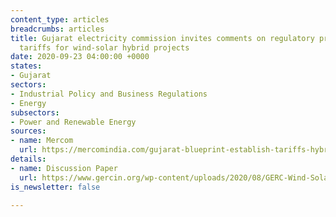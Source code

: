 ```yaml
---
content_type: articles
breadcrumbs: articles
title: Gujarat electricity commission invites comments on regulatory process for determining
  tariffs for wind-solar hybrid projects
date: 2020-09-23 04:00:00 +0000
states:
- Gujarat
sectors:
- Industrial Policy and Business Regulations
- Energy
subsectors:
- Power and Renewable Energy
sources:
- name: Mercom
  url: https://mercomindia.com/gujarat-blueprint-establish-tariffs-hybrid-projects/
details:
- name: Discussion Paper
  url: https://www.gercin.org/wp-content/uploads/2020/08/GERC-Wind-Solar-Hybrid-Discussion-Paper_28082020.pdf
is_newsletter: false

---
```

